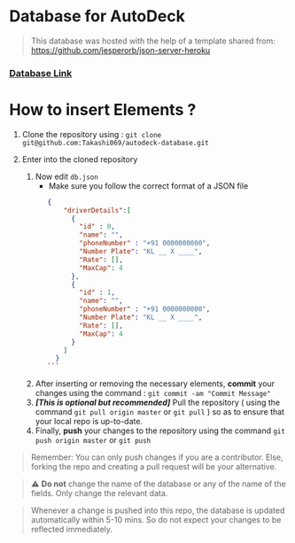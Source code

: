 # Database for AutoDeck

> This database was hosted with the help of a template shared from:
> https://github.com/jesperorb/json-server-heroku

### [Database Link](https://autodeck-database.herokuapp.com/driverDetails)


# How to insert Elements ?

1. Clone the repository using :  `git clone git@github.com:Takashi069/autodeck-database.git`
   
2. Enter into the cloned repository
    1. Now edit `db.json`
        - Make sure you follow the correct format of a JSON file
         ```json
            {
                "driverDetails":[
                  {
                    "id" : 0,
                    "name": "",
                    "phoneNumber" : "+91 0000000000",
                    "Number Plate": "KL __ X ____",
                    "Rate": [],
                    "MaxCap": 4
                  },
                  {
                    "id" : 1,
                    "name": "",
                    "phoneNumber" : "+91 0000000000",
                    "Number Plate": "KL __ X ____",
                    "Rate": [],
                    "MaxCap": 4
                  }
                ]
              }
            ```
    2. After inserting or removing the necessary elements, **commit** your changes using the command : `git commit -am "Commit Message"`
    3. ***[This is optional but recommended]*** Pull the repository ( using the command `git pull origin master` or `git pull` ) so as to ensure that your local repo is up-to-date.
    4. Finally, **push** your changes to the repository using the command `git push origin master` or `git push`

> Remember: You can only push changes if you are a contributor. Else, forking the repo and creating a pull request will be your alternative.

>:warning: **Do not** change the name of the database or any of the name of the fields. Only change the relevant data.

> Whenever a change is pushed into this repo, the database is updated automatically within 5-10 mins. So do not expect your changes to be reflected immediately. 

